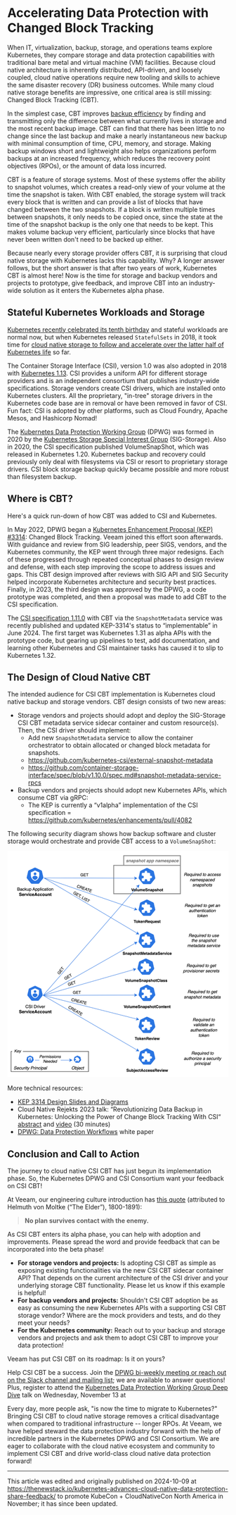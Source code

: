 #  Accelerating Data Protection with Changed Block Tracking

When IT, virtualization, backup, storage, and operations teams explore Kubernetes, they compare storage and data protection capabilities with traditional bare metal and virtual machine (VM) facilities. Because cloud native architecture is inherently distributed, API-driven, and loosely coupled, cloud native operations require new tooling and skills to achieve the same disaster recovery (DR) business outcomes. While many cloud native storage benefits are impressive, one critical area is still missing: Changed Block Tracking (CBT).

In the simplest case, CBT improves [backup efficiency](https://en.wikipedia.org/wiki/Incremental_backup) by finding and transmitting only the difference between what currently lives in storage and the most recent backup image. CBT can find that there has been little to no change since the last backup and make a nearly instantaneous new backup with minimal consumption of time, CPU, memory, and storage. Making backup windows short and lightweight also helps organizations perform backups at an increased frequency, which reduces the recovery point objectives (RPOs), or the amount of data loss incurred.

CBT is a feature of storage systems. Most of these systems offer the ability to snapshot volumes, which creates a read-only view of your volume at the time the snapshot is taken. With CBT enabled, the storage system will track every block that is written and can provide a list of blocks that have changed between the two snapshots. If a block is written multiple times between snapshots, it only needs to be copied once, since the state at the time of the snapshot backup is the only one that needs to be kept.  This makes volume backup very efficient, particularly since blocks that have never been written don't need to be backed up either.

Because nearly every storage provider offers CBT, it is surprising that cloud native storage with Kubernetes lacks this capability. Why? A longer answer follows, but the short answer is that after two years of work, Kubernetes CBT is almost here! Now is the time for storage and backup vendors and projects to prototype, give feedback, and improve CBT into an industry-wide solution as it enters the Kubernetes alpha phase.

## Stateful Kubernetes Workloads and Storage

[Kubernetes recently celebrated its tenth birthday](https://www.cncf.io/blog/2024/06/07/kubernetes-is-ten-years-old/) and stateful workloads are normal now, but when Kubernetes released `StatefulSets` in 2018, it took time for [cloud native storage to follow and accelerate over the latter half of Kubernetes life](https://www.veeam.com/blog/stateful-vs-stateless-kubernetes.html) so far.

The Container Storage Interface (CSI), version 1.0 was also adopted in 2018 with [Kubernetes 1.13](https://kubernetes.io/blog/2018/12/03/kubernetes-1-13-release-announcement/). CSI provides a uniform API for different storage providers and is an independent consortium that publishes industry-wide specifications. Storage vendors create CSI drivers, which are installed onto Kubernetes clusters. All the proprietary, "in-tree" storage drivers in the Kubernetes code base are in removal or have been removed in favor of CSI. Fun fact: CSI is adopted by other platforms, such as Cloud Foundry, Apache Mesos, and Hashicorp Nomad!

The [Kubernetes Data Protection Working Group](https://github.com/kubernetes/community/blob/master/wg-data-protection/README.md) (DPWG) was formed in 2020 by the [Kubernetes Storage Special Interest Group](https://github.com/kubernetes/community/tree/master/sig-storage) (SIG-Storage). Also in 2020, the CSI specification published VolumeSnapShot, which was released in Kubernetes 1.20. Kubernetes backup and recovery could previously only deal with filesystems via CSI or resort to proprietary storage drivers. CSI block storage backup quickly became possible and more robust than filesystem backup.

## Where is CBT?

Here's a quick run-down of how CBT was added to CSI and Kubernetes.

In May 2022, DPWG began a [Kubernetes Enhancement Proposal (KEP) #3314](https://github.com/kubernetes/enhancements/pull/4082): Changed Block Tracking. Veeam joined this effort soon afterwards. With guidance and review from SIG leadership, peer SIGS, vendors, and the Kubernetes community, the KEP went through three major redesigns. Each of these progressed through repeated conceptual phases to design review and defense, with each step improving the scope to address issues and gaps. This CBT design improved after reviews with SIG API and SIG Security helped incorporate Kubernetes architecture and security best practices. Finally, in 2023, the third design was approved by the DPWG, a code prototype was completed, and then a proposal was made to add CBT to the CSI specification.

The [CSI specification 1.11.0](https://github.com/container-storage-interface/spec/releases/tag/v1.10.0) with CBT via the `SnapshotMetadata` service was recently published and updated KEP-3314's status to “implementable” in June 2024. The first target was Kubernetes 1.31 as alpha APIs with the prototype code, but gearing up pipelines to test, add documentation, and learning other Kubernetes and CSI maintainer tasks has caused it to slip to Kubernetes 1.32.

## The Design of Cloud Native CBT

The intended audience for CSI CBT implementation is Kubernetes cloud native backup and storage vendors. CBT design consists of two new areas:

- Storage vendors and projects should adopt and deploy the SIG-Storage CSI CBT metadata service sidecar container and custom resource(s). Then, the CSI driver should implement:
    - Add new `SnapshotMetadata` service to allow the container orchestrator to obtain allocated or changed block metadata for snapshots.
    - https://github.com/kubernetes-csi/external-snapshot-metadata
    - https://github.com/container-storage-interface/spec/blob/v1.10.0/spec.md#snapshot-metadata-service-rpcs
- Backup vendors and projects should adopt new Kubernetes APIs, which consume CBT via gRPC:
    - The KEP is currently a “v1alpha” implementation of the CSI specification = https://github.com/kubernetes/enhancements/pull/4082

The following security diagram shows how backup software and cluster storage would orchestrate and provide CBT access to a `VolumeSnapShot`:

![CSI-CBT-security](CSI-CBT-security.png)

More technical resources:
- [KEP 3314 Design Slides and Diagrams](https://docs.google.com/presentation/d/11nCmMkOEm5sY7zGQeXmsAV2wR7mb8HUYPKWyXhyD86o/edit#slide=id.p)
-	Cloud Native Rejekts 2023 talk: “Revolutionizing Data Backup in Kubernetes: Unlocking the Power of Change Block Tracking With CSI“ [abstract](https://cfp.cloud-native.rejekts.io/cloud-native-rejekts-na-chicago-2023/talk/HGPYB3/) and [video](https://www.youtube.com/watch?v=sV1skj7OW7Y&list=PLnfCaIV4aZe-4zfJeSl1bN9xKBhlIEGSt&index=29) (30 minutes)
-	[DPWG: Data Protection Workflows](https://github.com/kubernetes/community/blob/master/wg-data-protection/data-protection-workflows-white-paper.md) white paper

## Conclusion and Call to Action

The journey to cloud native CSI CBT has just begun its implementation phase. So, the Kubernetes DPWG and CSI Consortium want your feedback on CSI CBT!

At Veeam, our engineering culture introduction has [this quote](https://quoteinvestigator.com/2021/05/04/no-plan/) (attributed to Helmuth von Moltke (“The Elder”), 1800-1891):
> **No plan survives contact with the enemy.**


As CSI CBT enters its alpha phase, you can help with adoption and improvements. Please spread the word and provide feedback that can be incorporated into the beta phase!

- __For storage vendors and projects:__ Is adopting CSI CBT as simple as exposing existing functionalities via the new CSI CBT sidecar container API? That depends on the current architecture of the CSI driver and your underlying storage CBT functionality. Please let us know if this example is helpful!
- __For backup vendors and projects:__ Shouldn't CSI CBT adoption be as easy as consuming the new Kubernetes APIs with a supporting CSI CBT storage vendor? Where are the mock providers and tests, and do they meet your needs?
- __For the Kubernetes community:__ Reach out to your backup and storage vendors and projects and ask them to adopt CSI CBT to improve your data protection!

Veeam has put CSI CBT on its roadmap: Is it on yours?

Help CSI CBT be a success. Join the [DPWG bi-weekly meeting or reach out on the Slack channel and mailing list](https://github.com/kubernetes/community/blob/master/wg-data-protection/README.md#meetings); we are available to answer questions! Plus, register to attend the [Kubernetes Data Protection Working Group Deep Dive](https://kccncna2024.sched.com/event/1hovn/kubernetes-data-protection-wg-deep-dive-dave-smith-uchida-veeam?iframe=no&w=100%25&sidebar=yes&bg=no) talk on Wednesday, November 13 at 

Every day, more people ask, "is now the time to migrate to Kubernetes?" Bringing CSI CBT to cloud native storage removes a critical disadvantage when compared to traditional infrastructure -- longer RPOs. At Veeam, we have helped steward the data protection industry forward with the help of incredible partners in the Kubernetes DPWG and CSI Consortium. We are eager to collaborate with the cloud native ecosystem and community to implement CSI CBT and drive world-class cloud native data protection forward!

---

This article was edited and originally published on 2024-10-09 at https://thenewstack.io/kubernetes-advances-cloud-native-data-protection-share-feedback/ to promote KubeCon + CloudNativeCon North America in November; it has since been updated.
